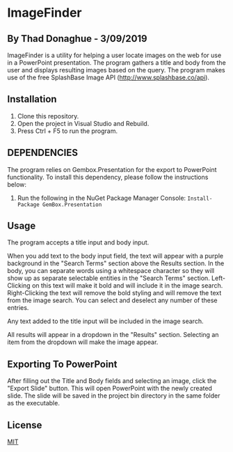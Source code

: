 ﻿# ImageFinder
## By Thad Donaghue - 3/09/2019

ImageFinder is a utility for helping a user locate images on the web for use in a PowerPoint presentation. The program gathers a title and body from the user and displays resulting images based on the query. The program makes use of the free SplashBase Image API (http://www.splashbase.co/api).

## Installation

1. Clone this repository.
2. Open the project in Visual Studio and Rebuild.
3. Press Ctrl + F5 to run the program.

## DEPENDENCIES
The program relies on Gembox.Presentation for the export to PowerPoint functionality. To install this dependency, please follow the instructions below:
1. Run the following in the NuGet Package Manager Console: ```Install-Package GemBox.Presentation```


## Usage

The program accepts a title input and body input. 

When you add text to the body input field, the text will appear with a purple background in the "Search Terms" section above the Results section. In the body, you can separate words using a whitespace character so they will show up as separate selectable entities in the "Search Terms" section. Left-Clicking on this text will make it bold and will include it in the image search. Right-Clicking the text will remove the bold styling and will remove the text from the image search. You can select and deselect any number of these entries. 

Any text added to the title input will be included in the image search.

All results will appear in a dropdown in the "Results" section. Selecting an item from the dropdown will make the image appear.

## Exporting To PowerPoint

After filling out the Title and Body fields and selecting an image, click the "Export Slide" button. This will open PowerPoint with the newly created slide. The slide will be saved in the project bin directory in the same folder as the executable.

## License
[MIT](https://choosealicense.com/licenses/mit/)